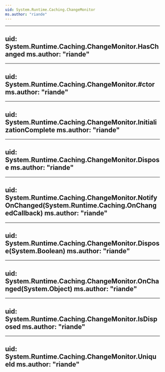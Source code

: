 ```yaml
---
uid: System.Runtime.Caching.ChangeMonitor
ms.author: "riande"
---
```


---
uid: System.Runtime.Caching.ChangeMonitor.HasChanged
ms.author: "riande"
---

---
uid: System.Runtime.Caching.ChangeMonitor.#ctor
ms.author: "riande"
---

---
uid: System.Runtime.Caching.ChangeMonitor.InitializationComplete
ms.author: "riande"
---

---
uid: System.Runtime.Caching.ChangeMonitor.Dispose
ms.author: "riande"
---

---
uid: System.Runtime.Caching.ChangeMonitor.NotifyOnChanged(System.Runtime.Caching.OnChangedCallback)
ms.author: "riande"
---

---
uid: System.Runtime.Caching.ChangeMonitor.Dispose(System.Boolean)
ms.author: "riande"
---

---
uid: System.Runtime.Caching.ChangeMonitor.OnChanged(System.Object)
ms.author: "riande"
---

---
uid: System.Runtime.Caching.ChangeMonitor.IsDisposed
ms.author: "riande"
---

---
uid: System.Runtime.Caching.ChangeMonitor.UniqueId
ms.author: "riande"
---
